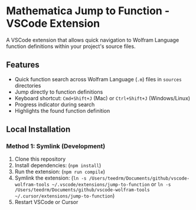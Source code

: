 # Mathematica Jump to Function - VSCode Extension

A VSCode extension that allows quick navigation to Wolfram Language function definitions within your project's source files.

## Features

- Quick function search across Wolfram Language (`.m`) files in `sources` directories
- Jump directly to function definitions
- Keyboard shortcut: `Cmd+Shift+J` (Mac) or `Ctrl+Shift+J` (Windows/Linux)
- Progress indicator during search
- Highlights the found function definition

## Local Installation

### Method 1: Symlink (Development)

1. Clone this repository
2. Install dependencies: (`npm install`)
3. Run the extension: (`npm run compile`)
4. Symlink the extension: (`ln -s /Users/teedrm/Documents/github/vscode-wolfram-tools ~/.vscode/extensions/jump-to-function` or `ln -s /Users/teedrm/Documents/github/vscode-wolfram-tools ~/.cursor/extensions/jump-to-function`)
5. Restart VSCode or Cursor
